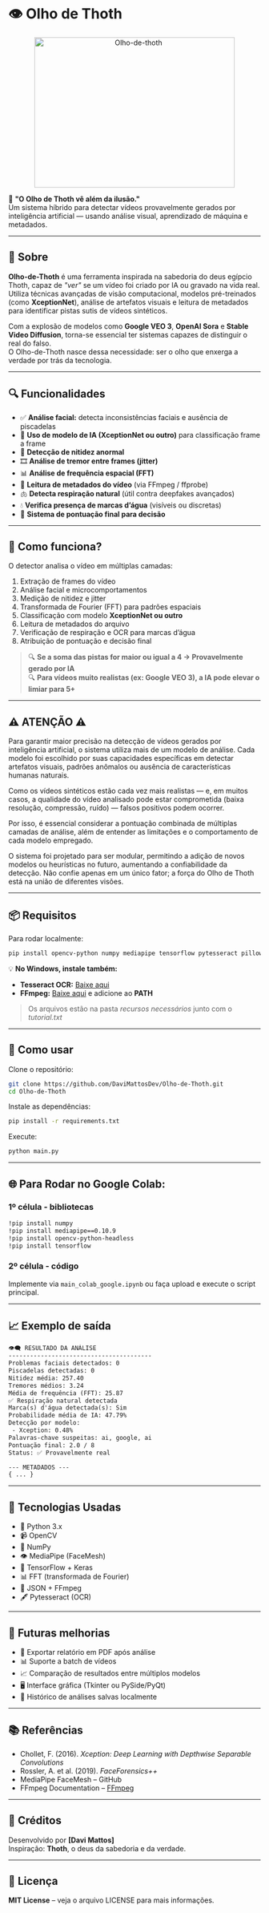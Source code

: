 
# 👁️ Olho de Thoth

<div align="center">
  <img src="https://media1.tenor.com/m/DvFsvcuRZC0AAAAd/ra-amun.gif" alt="Olho-de-thoth" height='300px' width='400px'>
</div>

🧠 **"O Olho de Thoth vê além da ilusão."**  
Um sistema híbrido para detectar vídeos provavelmente gerados por inteligência artificial — usando análise visual, aprendizado de máquina e metadados.

---

## 🌟 Sobre

**Olho-de-Thoth** é uma ferramenta inspirada na sabedoria do deus egípcio Thoth, capaz de *"ver"* se um vídeo foi criado por IA ou gravado na vida real.  
Utiliza técnicas avançadas de visão computacional, modelos pré-treinados (como **XceptionNet**), análise de artefatos visuais e leitura de metadados para identificar pistas sutis de vídeos sintéticos.

Com a explosão de modelos como **Google VEO 3**, **OpenAI Sora** e **Stable Video Diffusion**, torna-se essencial ter sistemas capazes de distinguir o real do falso.  
O Olho-de-Thoth nasce dessa necessidade: ser o olho que enxerga a verdade por trás da tecnologia.

---

## 🔍 Funcionalidades

- ✅ **Análise facial:** detecta inconsistências faciais e ausência de piscadelas  
- 🤖 **Uso de modelo de IA (XceptionNet ou outro)** para classificação frame a frame  
- 📸 **Detecção de nitidez anormal**  
- 🎞️ **Análise de tremor entre frames (jitter)**  
- 📊 **Análise de frequência espacial (FFT)**  
- 🧬 **Leitura de metadados do vídeo** (via FFmpeg / ffprobe)  
- 🫁 **Detecta respiração natural** (útil contra deepfakes avançados)  
- 💧 **Verifica presença de marcas d’água** (visíveis ou discretas)  
- 🧮 **Sistema de pontuação final para decisão**  

---

## 🧪 Como funciona?

O detector analisa o vídeo em múltiplas camadas:

1. Extração de frames do vídeo  
2. Análise facial e microcomportamentos  
3. Medição de nitidez e jitter  
4. Transformada de Fourier (FFT) para padrões espaciais  
5. Classificação com modelo **XceptionNet ou outro**  
6. Leitura de metadados do arquivo  
7. Verificação de respiração e OCR para marcas d’água  
8. Atribuição de pontuação e decisão final  

> 🔍 **Se a soma das pistas for maior ou igual a 4 → Provavelmente gerado por IA**  
> 🔍 **Para vídeos muito realistas (ex: Google VEO 3), a IA pode elevar o limiar para 5+**

---
## ⚠️ ATENÇÃO ⚠️

Para garantir maior precisão na detecção de vídeos gerados por inteligência artificial, o sistema utiliza mais de um modelo de análise. Cada modelo foi escolhido por suas capacidades específicas em detectar artefatos visuais, padrões anômalos ou ausência de características humanas naturais.

Como os vídeos sintéticos estão cada vez mais realistas — e, em muitos casos, a qualidade do vídeo analisado pode estar comprometida (baixa resolução, compressão, ruído) — falsos positivos podem ocorrer.

Por isso, é essencial considerar a pontuação combinada de múltiplas camadas de análise, além de entender as limitações e o comportamento de cada modelo empregado.

O sistema foi projetado para ser modular, permitindo a adição de novos modelos ou heurísticas no futuro, aumentando a confiabilidade da detecção. Não confie apenas em um único fator; a força do Olho de Thoth está na união de diferentes visões.

---

## 📦 Requisitos

Para rodar localmente:

```bash
pip install opencv-python numpy mediapipe tensorflow pytesseract pillow scikit-learn scipy
```

💡 **No Windows, instale também:**

- **Tesseract OCR:** [Baixe aqui](https://github.com/tesseract-ocr/tesseract)  
- **FFmpeg:** [Baixe aqui](https://ffmpeg.org/) e adicione ao **PATH**
> Os arquivos estão na pasta *recursos necessários* junto com o *tutorial.txt*
---

## 🚀 Como usar

Clone o repositório:

```bash
git clone https://github.com/DaviMattosDev/Olho-de-Thoth.git
cd Olho-de-Thoth
```

Instale as dependências:

```bash
pip install -r requirements.txt
```

Execute:

```bash
python main.py
```

---

## 🌐 Para Rodar no Google Colab:

### 1º célula - bibliotecas

```bash
!pip install numpy
!pip install mediapipe==0.10.9
!pip install opencv-python-headless
!pip install tensorflow
```

### 2º célula - código

Implemente via `main_colab_google.ipynb` ou faça upload e execute o script principal.

---

## 📈 Exemplo de saída

```txt
👁️‍🗨️ RESULTADO DA ANÁLISE
----------------------------------------
Problemas faciais detectados: 0  
Piscadelas detectadas: 0  
Nitidez média: 257.40  
Tremores médios: 3.24  
Média de frequência (FFT): 25.87  
✅ Respiração natural detectada  
Marca(s) d'água detectada(s): Sim  
Probabilidade média de IA: 47.79%  
Detecção por modelo:  
 - Xception: 0.48%  
Palavras-chave suspeitas: ai, google, ai  
Pontuação final: 2.0 / 8  
Status: ✅ Provavelmente real  

--- METADADOS ---  
{ ... }
```

---

## 🧬 Tecnologias Usadas

- 🐍 Python 3.x  
- 📹 OpenCV  
- 🧮 NumPy  
- 👁️ MediaPipe (FaceMesh)  
- 🤖 TensorFlow + Keras  
- 📊 FFT (transformada de Fourier)  
- 📝 JSON + FFmpeg  
- 🖋️ Pytesseract (OCR)  

---

## 🧩 Futuras melhorias

- 📄 Exportar relatório em PDF após análise  
- 📊 Suporte a batch de vídeos  
- 📈 Comparação de resultados entre múltiplos modelos  
- 🖥️ Interface gráfica (Tkinter ou PySide/PyQt)  
- 📁 Histórico de análises salvas localmente  

---

## 📚 Referências

- Chollet, F. (2016). *Xception: Deep Learning with Depthwise Separable Convolutions*  
- Rossler, A. et al. (2019). *FaceForensics++*  
- MediaPipe FaceMesh – GitHub  
- FFmpeg Documentation – [FFmpeg](https://ffmpeg.org/documentation.html)

---

## 🙏 Créditos

Desenvolvido por **[Davi Mattos]**  
Inspiração: **Thoth**, o deus da sabedoria e da verdade.

---

## 📌 Licença

**MIT License** – veja o arquivo LICENSE para mais informações.
